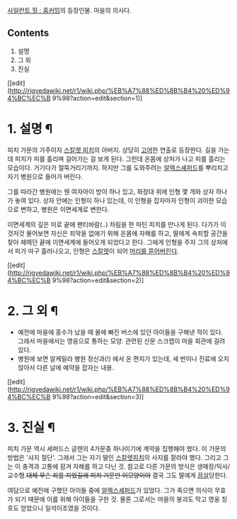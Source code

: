 [사일런트 힐 : 홈커밍](%EC%82%AC%EC%9D%BC%EB%9F%B0%ED%8A%B8%20%ED%9E%90%20%3A%20%ED%99%88%EC%BB%A4%EB%B0%8D.md)의 등장인물. 마을의 의사다.

## Contents

    

1. 설명 
2. 그 외 
3. 진실 

[[edit](http://rigvedawiki.net/r1/wiki.php/%EB%A7%88%ED%8B%B4%20%ED%94%BC%EC%B
9%98?action=edit&section=1)]

# 1. 설명 ¶

피치 가문의 가주이자 [스칼렛 피치](%EC%8A%A4%EC%B9%BC%EB%A0%9B%20%ED%94%BC%EC%B9%98.md)의
아버지. 상당히 [고어](%EA%B3%A0%EC%96%B4.md)한 연출로 등장한다. 길을 가는데 피치가 피를 흘리며 걸어가는 걸 보게
된다. 그런데 온몸에 상처가 나고 피를 흘리는 모습이다. 거기다가 절뚝거리기까지. 하지만 그를 도와주려는 [알렉스셰퍼드](%EC%95%8C%EB%A0%89%EC%8A%A4%20%EC%85%B0%ED%8D%BC%EB%93%9C.md)를 뿌리치고 자기
병원으로 들어가 버린다.

  

그를 따라간 병원에는 웬 여자아이 방이 하나 있고, 화장대 위에 인형 몇 개와 상자 하나가 놓여 있다. 상자 안에는 인형이 하나 있는데, 이
인형을 잡자마자 인형이 괴이한 모습으로 변하고, 병원은 이면세계로 변한다.

  

이면세계의 깊은 미로 끝에 팬티바람(..) 차림을 한 마틴 피치를 만나게 된다. 다가가 이것저것 물어보면 자신은 죄악을 없애기 위해 온몸에
자해를 하고, 딸에게 속죄할 공간을 찾아 헤메던 끝에 이면세계에 들어오게 되었다고 한다. 그에게 인형을 주자 그의 상처에서 피가 마구
흘러나오고, 인형은 [스칼렛](%EC%8A%A4%EC%B9%BC%EB%A0%9B.md)이 되어 [머리를 뜯어버린다](%ED%86%A0%EB%AA%A8%EC%97%90%20%EB%A7%88%EB%AF%B8.md).

  

[[edit](http://rigvedawiki.net/r1/wiki.php/%EB%A7%88%ED%8B%B4%20%ED%94%BC%EC%B
9%98?action=edit&section=2)]

# 2. 그 외 ¶

  * 예전에 마을에 홍수가 났을 때 물에 빠진 버스에 있던 아이들을 구해낸 적이 있다. 그래서 마을에서는 영웅으로 통하는 모양. 관련된 신문 스크랩이 마을 회관에 걸려있다. 
  * 병원에 보면 알케밀라 병원 정신과(!) 에서 온 편지가 있는데, 세 번이나 진료에 오지 않아서 다른 날에 예약을 잡자는 내용.  

[[edit](http://rigvedawiki.net/r1/wiki.php/%EB%A7%88%ED%8B%B4%20%ED%94%BC%EC%B
9%98?action=edit&section=3)]

# 3. 진실 ¶

피치 가문 역시 셰퍼드스 글렌의 4가문중 하나이기에 계약을 집행해야 했다. 이 가문의 방법은 '사지 절단'. 그래서 그는 자기 딸인 [스칼렛피치](%EC%8A%A4%EC%B9%BC%EB%A0%9B%20%ED%94%BC%EC%B9%98.md)의 사지를 잘라야 했다. 그리고
그는 이 충격과 고통에 잠겨 자해를 하고 다닌 것. 참고로 다른 가문의 방식은 생매장/익사/교수형.<del>대체 무슨 죄를 지었길래 피치
가문만 이모양이야</del> 결국 그도 딸에게 [끔살](%EB%81%94%EC%82%B4.md)당한다.

  

여담으로 예전에 구했던 아이들 중에 [알렉스셰퍼드](%EC%95%8C%EB%A0%89%EC%8A%A4%20%EC%85%B0%ED%8D%BC%EB%93%9C.md)가 있었다. 그가
죽으면 의식이 무효가 되기 때문에 이를 위해 아이들을 구한 것. 물론 그로서는 마을의 붕괴도 막고 영웅 칭호도 얻었으니 일석이조였을 것이다.

